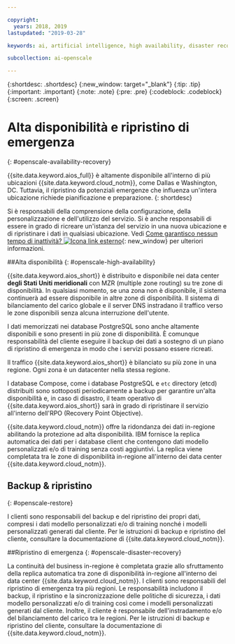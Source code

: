 ```yaml
---

copyright:
  years: 2018, 2019
lastupdated: "2019-03-28"

keywords: ai, artificial intelligence, high availability, disaster recovery, recovery, load-balancing, postgres

subcollection: ai-openscale

---
```


{:shortdesc: .shortdesc}
{:new_window: target="_blank"}
{:tip: .tip}
{:important: .important}
{:note: .note}
{:pre: .pre}
{:codeblock: .codeblock}
{:screen: .screen}

# Alta disponibilità e ripristino di emergenza
{: #openscale-availability-recovery}

{{site.data.keyword.aios_full}} è altamente disponibile all'interno di più ubicazioni {{site.data.keyword.cloud_notm}}, come Dallas e Washington, DC. Tuttavia, il ripristino da potenziali emergenze che influenza un'intera ubicazione richiede pianificazione e preparazione.
{: shortdesc}

Si è responsabili della comprensione della configurazione, della personalizzazione e dell'utilizzo del servizio. Si è anche responsabili di essere in grado di ricreare un'istanza del servizio in una nuova ubicazione e di ripristinare i dati in qualsiasi ubicazione. Vedi [Come garantisco nessun tempo di inattività? ![Icona link esterno](../../icons/launch-glyph.svg "Icona link esterno")](/docs/overview?topic=overview-zero-downtime#zero-downtime){: new_window} per ulteriori informazioni. 

##Alta disponibilità 
{: #openscale-high-availability}

{{site.data.keyword.aios_short}} è distribuito e disponibile nei data center **degli Stati Uniti meridionali** con MZR (multiple zone routing) su tre zone di disponibilità. In qualsiasi momento, se una zona non è disponibile, il sistema continuerà ad essere disponibile in altre zone di disponibilità. Il sistema di bilanciamento del carico globale e il server DNS instradano il traffico verso le zone disponibili senza alcuna interruzione dell'utente.

I dati memorizzati nei database PostgreSQL sono anche altamente disponibili e sono presenti in più zone di disponibilità. È comunque responsabilità del cliente eseguire il backup dei dati a sostegno di un piano di ripristino di emergenza in modo che i servizi possano essere ricreati.

Il traffico {{site.data.keyword.aios_short}} è bilanciato su più zone in una regione. Ogni zona è un datacenter nella stessa regione. 

I database Compose, come i database PostgreSQL e <code>etc</code> directory (etcd) distribuiti sono sottoposti periodicamente a backup per garantire un'alta disponibilità e, in caso di disastro, il team operativo di  {{site.data.keyword.aios_short}} sarà in grado di ripristinare il servizio all'interno dell'RPO (Recovery Point Objective).
 
{{site.data.keyword.cloud_notm}} offre la ridondanza dei dati in-regione abilitando la protezione ad alta disponibilità. IBM fornisce la replica automatica dei dati per i database client che contengono dati modello personalizzati e/o di training senza costi aggiuntivi. La replica viene completata tra le zone di disponibilità in-regione all'interno dei data center {{site.data.keyword.cloud_notm}}.
 
## Backup & ripristino
{: #openscale-restore}

I clienti sono responsabili del backup e del ripristino dei propri dati, compresi i dati modello personalizzati e/o di training nonché i modelli personalizzati generati dal cliente. Per le istruzioni di backup e ripristino del cliente, consultare la documentazione di {{site.data.keyword.cloud_notm}}.
 
##Ripristino di emergenza
{: #openscale-disaster-recovery}

La continuità del business in-regione è completata grazie allo sfruttamento della replica automatica tra zone di disponibilità in-regione all'interno dei data center {{site.data.keyword.cloud_notm}}. I clienti sono responsabili del ripristino di emergenza tra più regioni. Le responsabilità includono il backup, il ripristino e la sincronizzazione delle politiche di sicurezza, i dati modello personalizzati e/o di training così come i modelli personalizzati generati dal cliente. Inoltre, il cliente è responsabile dell'instradamento e/o del bilanciamento del carico tra le regioni. Per le istruzioni di backup e ripristino del cliente, consultare la documentazione di {{site.data.keyword.cloud_notm}}.

